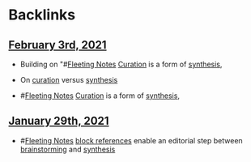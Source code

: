 
# Backlinks
## [February 3rd, 2021](<February 3rd, 2021.md>)
- Building on "#[Fleeting Notes](<Fleeting Notes.md>) [Curation]([curation](<curation.md>)) is a form of [synthesis](<synthesis.md>),

- On [curation](<curation.md>) versus [synthesis](<synthesis.md>)

- #[Fleeting Notes](<Fleeting Notes.md>) [Curation]([curation](<curation.md>)) is a form of [synthesis](<synthesis.md>),

## [January 29th, 2021](<January 29th, 2021.md>)
- #[Fleeting Notes](<Fleeting Notes.md>) [block references](<block references.md>) enable an editorial step between [brainstorming](<brainstorming.md>) and [synthesis](<synthesis.md>)

